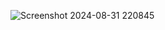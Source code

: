 ![Screenshot 2024-08-31 220845](https://github.com/user-attachments/assets/729ab7fa-4fa8-4f36-9358-ff42948d7264)

